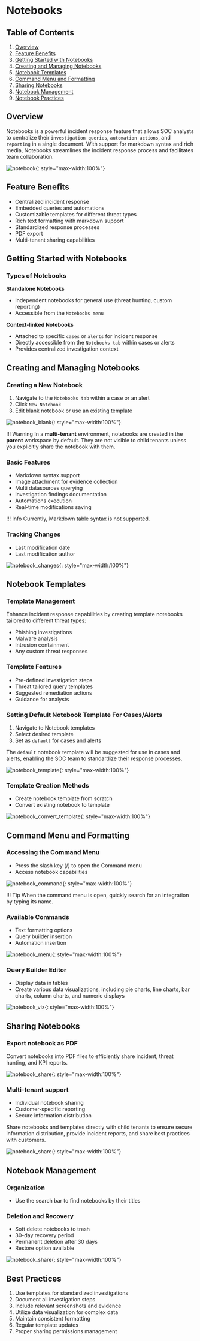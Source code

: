 # Notebooks

## Table of Contents
1. [Overview](#overview)
2. [Feature Benefits](#feature-benefits)
3. [Getting Started with Notebooks](#getting-started-with-notebooks)
4. [Creating and Managing Notebooks](#creating-and-managing-notebooks)
5. [Notebook Templates](#notebook-templates)
6. [Command Menu and Formatting](#command-menu-and-formatting)
7. [Sharing Notebooks](#sharing-notebooks)
8. [Notebook Management](#notebook-management)
9. [Notebook Practices](#best-practices)

## Overview
Notebooks is a powerful incident response feature that allows SOC analysts to centralize their `investigation queries`, `automation actions`, and `reporting` in a single document. With support for markdown syntax and rich media, Notebooks streamlines the incident response process and facilitates team collaboration.

![notebook](/assets/operation_center/notebook.gif){: style="max-width:100%"}

## Feature Benefits
* Centralized incident response
* Embedded queries and automations
* Customizable templates for different threat types
* Rich text formatting with markdown support
* Standardized response processes
* PDF export
* Multi-tenant sharing capabilities

## Getting Started with Notebooks

### Types of Notebooks
**Standalone Notebooks**

* Independent notebooks for general use (threat hunting, custom reporting)
* Accessible from the `Notebooks menu`

**Context-linked Notebooks**

* Attached to specific `cases` or `alerts` for incident response
* Directly accessible from the `Notebooks tab` within cases or alerts
* Provides centralized investigation context

## Creating and Managing Notebooks

### Creating a New Notebook
1. Navigate to the `Notebooks tab` within a case or an alert
2. Click `New Notebook`
3. Edit blank notebook or use an existing template

![notebook_blank](/assets/operation_center/notebook_case.png){: style="max-width:100%"}

!!! Warning
    In a **multi-tenant** environment, notebooks are created in the **parent** workspace by default. They are not visible to child tenants unless you explicitly share the notebook with them.

### Basic Features
* Markdown syntax support
* Image attachment for evidence collection
* Multi datasources querying
* Investigation findings documentation
* Automations execution
* Real-time modifications saving

!!! Info
    Currently, Markdown table syntax is not supported.

### Tracking Changes
* Last modification date
* Last modification author

![notebook_changes](/assets/operation_center/notebook_changes.png){: style="max-width:100%"}

## Notebook Templates

### Template Management
Enhance incident response capabilities by creating template notebooks tailored to different threat types:

* Phishing investigations
* Malware analysis
* Intrusion containment
* Any custom threat responses

### Template Features
* Pre-defined investigation steps
* Threat tailored query templates
* Suggested remediation actions
* Guidance for analysts

### Setting Default Notebook Template For Cases/Alerts
1. Navigate to Notebook templates
2. Select desired template
3. Set as `default` for cases and alerts

The `default` notebook template will be suggested for use in cases and alerts, enabling the SOC team to standardize their response processes.

![notebook_template](/assets/operation_center/notebook_template.gif){: style="max-width:100%"}

### Template Creation Methods
* Create notebook template from scratch
* Convert existing notebook to template

![notebook_convert_template](/assets/operation_center/notebook_convert_template.gif){: style="max-width:100%"}

## Command Menu and Formatting

### Accessing the Command Menu
* Press the slash key (/) to open the Command menu
* Access notebook capabilities

![notebook_command](/assets/operation_center/notebook_command.gif){: style="max-width:100%"}

!!! Tip
    When the command menu is open, quickly search for an integration by typing its name.

### Available Commands
* Text formatting options
* Query builder insertion
* Automation insertion

![notebook_menu](/assets/operation_center/notebook_menu.png){: style="max-width:100%"}

### Query Builder Editor
* Display data in tables
* Create various data visualizations, including pie charts, line charts, bar charts, column charts, and numeric displays

![notebook_viz](/assets/operation_center/notebook_viz.png){: style="max-width:100%"}

## Sharing Notebooks

### Export notebook as PDF

Convert notebooks into PDF files to efficiently share incident, threat hunting, and KPI reports.

![notebook_share](/assets/operation_center/notebook_pdf.gif){: style="max-width:100%"}

### Multi-tenant support
* Individual notebook sharing
* Customer-specific reporting
* Secure information distribution

Share notebooks and templates directly with child tenants to ensure secure information distribution, provide incident reports, and share best practices with customers.

![notebook_share](/assets/operation_center/notebook_share.gif){: style="max-width:100%"}

## Notebook Management

### Organization
* Use the search bar to find notebooks by their titles

### Deletion and Recovery
* Soft delete notebooks to trash
* 30-day recovery period
* Permanent deletion after 30 days
* Restore option available

![notebook_share](/assets/operation_center/notebook_delete.gif){: style="max-width:100%"}

## Best Practices
1. Use templates for standardized investigations
2. Document all investigation steps
3. Include relevant screenshots and evidence
4. Utilize data visualization for complex data
5. Maintain consistent formatting
6. Regular template updates
7. Proper sharing permissions management
